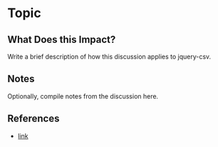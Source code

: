# Topic

## What Does this Impact?

Write a brief description of how this discussion applies to jquery-csv.

## Notes

Optionally, compile notes from the discussion here.

## References

- [link](href)
